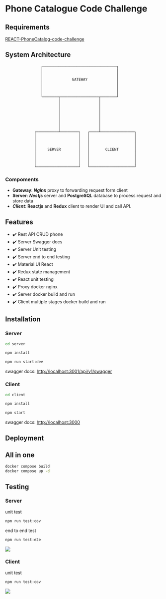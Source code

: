# Phone Catalogue Code Challenge

## Requirements

[REACT-PhoneCatalog-code-challenge](./docs/REACT-PhoneCatalog-code-challenge)

## System Architecture

```
                ┌─────────────────────────────────┐
                │                                 │
                │                                 │
                │             GATEWAY             │
                │                                 │
                │                                 │
                │                                 │
                └───────┬─────────────────┬───────┘
                        │                 │
                        │                 │
                        │                 │
                        │                 │
                        │                 │
                        │                 │
                        │                 │
             ┌──────────┴────────┐   ┌────┴───────────────┐
             │                   │   │                    │
             │                   │   │                    │
             │                   │   │                    │
             │     SERVER        │   │       CLIENT       │
             │                   │   │                    │
             │                   │   │                    │
             │                   │   │                    │
             └───────────────────┘   └────────────────────┘
```
### Compoments
- **Gateway**: ***Nginx*** proxy to forwarding request form client
- **Server**:  ***Nestjs*** server and **PostgreSQL**  database to process request and store data
- ***Client***: **Reactjs** and **Redux** client to render UI and call API. 

## Features

- :heavy_check_mark: Rest API CRUD phone
- :heavy_check_mark: Server Swagger docs 
- :heavy_check_mark: Server Unit testing 
- :heavy_check_mark: Server end to end testing 
- :heavy_check_mark: Material UI React
- :heavy_check_mark: Redux state management
- :heavy_check_mark: React unit testing
- :heavy_check_mark: Proxy docker nginx
- :heavy_check_mark: Server docker build and run
- :heavy_check_mark: Client multiple stages docker build and run

## Installation

### Server 

```bash
cd server
```

```bash
npm install
```

```bash
npm run start:dev
```

swagger docs: [http://localhost:3001/api/v1/swagger](http://localhost:3001/api/v1/swagger)

### Client


```bash
cd client
```

```bash
npm install
```

```bash
npm start
```

swagger docs: [http://localhost:3000](http://localhost:3000)

## Deployment

## All in one

```bash
docker compose build
docker compose up -d
```

## Testing

### Server
unit test
```bash
npm run test:cov
```

end to end test
```bash
npm run test:e2e
```

![](./docs/server-test-cov.png)


### Client
unit test
```bash
npm run test:cov
```

![](./docs/run-test-coverage-client.png)

